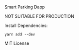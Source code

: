 Smart Parking Dapp

NOT SUITABLE FOR PRODUCTION


Install Dependencies:

`yarn add --dev`

MIT License
